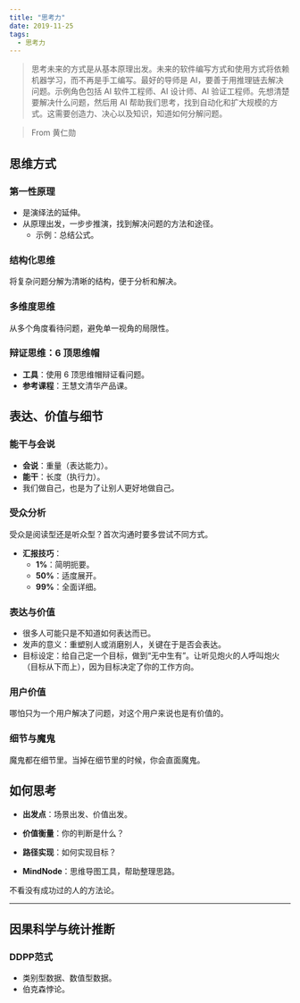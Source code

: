 ```yaml
---
title: "思考力"
date: 2019-11-25
tags:
  - 思考力
---
```


> 思考未来的方式是从基本原理出发。未来的软件编写方式和使用方式将依赖机器学习，而不再是手工编写。最好的导师是 AI，要善于用推理链去解决问题。示例角色包括 AI 软件工程师、AI 设计师、AI 验证工程师。先想清楚要解决什么问题，然后用 AI 帮助我们思考，找到自动化和扩大规模的方式。这需要创造力、决心以及知识，知道如何分解问题。

> From 黄仁勋


## 思维方式

### 第一性原理  
- 是演绎法的延伸。  
- 从原理出发，一步步推演，找到解决问题的方法和途径。  
  - 示例：总结公式。

### 结构化思维  
将复杂问题分解为清晰的结构，便于分析和解决。

### 多维度思维  
从多个角度看待问题，避免单一视角的局限性。

### 辩证思维：6 顶思维帽  
- **工具**：使用 6 顶思维帽辩证看问题。  
- **参考课程**：王慧文清华产品课。


## 表达、价值与细节

### 能干与会说  
- **会说**：重量（表达能力）。  
- **能干**：长度（执行力）。  
- 我们做自己，也是为了让别人更好地做自己。

### 受众分析  
受众是阅读型还是听众型？首次沟通时要多尝试不同方式。  
- **汇报技巧**：  
  - **1%**：简明扼要。  
  - **50%**：适度展开。  
  - **99%**：全面详细。

### 表达与价值  
- 很多人可能只是不知道如何表达而已。  
- 发声的意义：重塑别人或消磨别人，关键在于是否会表达。  
- 目标设定：给自己定一个目标，做到“无中生有”。让听见炮火的人呼叫炮火（目标从下而上），因为目标决定了你的工作方向。

### 用户价值  
哪怕只为一个用户解决了问题，对这个用户来说也是有价值的。

### 细节与魔鬼  
魔鬼都在细节里。当掉在细节里的时候，你会直面魔鬼。

## 如何思考  
- **出发点**：场景出发、价值出发。  
- **价值衡量**：你的判断是什么？  
- **路径实现**：如何实现目标？

- **MindNode**：思维导图工具，帮助整理思路。

不看没有成功过的人的方法论。

---

## 因果科学与统计推断

### DDPP范式  
- 类别型数据、数值型数据。  
- 伯克森悖论。
